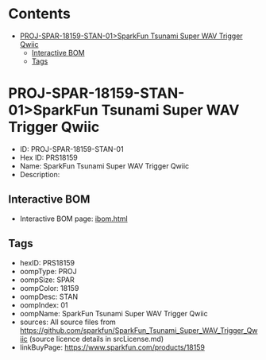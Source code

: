 



Contents
========

* [PROJ-SPAR-18159-STAN-01>SparkFun Tsunami Super WAV Trigger Qwiic](#proj-spar-18159-stan-01sparkfun-tsunami-super-wav-trigger-qwiic)
	* [Interactive BOM](#interactive-bom)
	* [Tags](#tags)

# PROJ-SPAR-18159-STAN-01>SparkFun Tsunami Super WAV Trigger Qwiic

- ID: PROJ-SPAR-18159-STAN-01
- Hex ID: PRS18159
- Name: SparkFun Tsunami Super WAV Trigger Qwiic
- Description: 

## Interactive BOM

- Interactive BOM page: [ibom.html](kicad/bom/ibom.html)

## Tags

- hexID: PRS18159
- oompType: PROJ
- oompSize: SPAR
- oompColor: 18159
- oompDesc: STAN
- oompIndex: 01
- oompName: SparkFun Tsunami Super WAV Trigger Qwiic
- sources: All source files from https://github.com/sparkfun/SparkFun_Tsunami_Super_WAV_Trigger_Qwiic (source licence details in srcLicense.md)
- linkBuyPage: https://www.sparkfun.com/products/18159
